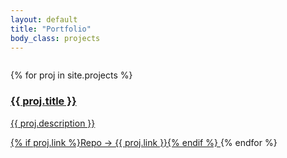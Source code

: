 ```yaml
---
layout: default
title: "Portfolio"
body_class: projects
---
```


<section class="terminal">
  <pre data-typed='[
    "Deploying portfolio modules...",
    "Rendering offensive ops showcase..."
  ]'></pre>
</section>

<div class="cards">
  {% for proj in site.projects %}
  <a class="card" href="{{ proj.url | relative_url }}">
    <h3>{{ proj.title }}</h3>
    <p>{{ proj.description }}</p>
    {% if proj.link %}<span class="ghost">Repo → {{ proj.link }}</span>{% endif %}
  </a>
  {% endfor %}
</div>